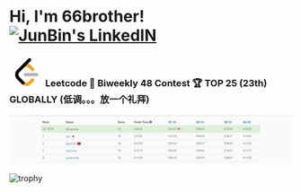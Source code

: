 # Hi, I'm 66brother!<a href="https://www.linkedin.com/in/junbin-liang-482556176/"> <img alt="JunBin's LinkedIN" width="40px" src="https://cdn.jsdelivr.net/npm/simple-icons@3.0.1/icons/linkedin.svg" /> </a> 

###  <img src="./LeetCode_logo.png" width = "60px"> Leetcode 	:star2: Biweekly 48 Contest :trophy: TOP 25 (23th) GLOBALLY (低调。。。放一个礼拜)
<img src="./leetcode23th.jpg">

![trophy](https://github-profile-trophy.vercel.app/?username=JunBinLiang&title=Commit,Followers)
<img align="left" alt="" width="800px" src="./4.gif" /> 



<!-- ![Top Langs](https://github-readme-stats.vercel.app/api/top-langs/?username=JunBinLiang&layout=compact)  <img align="left" src="https://github.com/SP-XD/SP-XD/blob/main/images/dino.gif?raw=true" height="250px" /> -->
 
